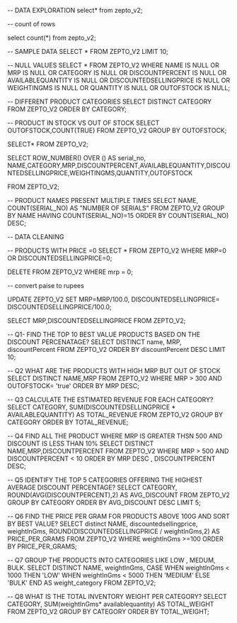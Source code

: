 -- DATA EXPLORATION
select* from zepto_v2;

-- count of rows

select count(*) from zepto_v2;

-- SAMPLE DATA
SELECT * FROM ZEPTO_V2
LIMIT 10;

-- NULL VALUES
SELECT * FROM ZEPTO_V2
WHERE NAME IS NULL
OR 
MRP IS NULL
OR
CATEGORY IS NULL
OR
DISCOUNTPERCENT IS NULL
OR
AVAILABLEQUANTITY IS NULL
OR 
DISCOUNTEDSELLINGPRICE IS NULL
OR
WEIGHTINGMS IS NULL
OR 
QUANTITY IS NULL
OR
OUTOFSTOCK IS NULL;

-- DIFFERENT PRODUCT CATEGORIES
SELECT DISTINCT CATEGORY
FROM ZEPTO_V2
ORDER BY CATEGORY;

-- PRODUCT IN STOCK VS OUT OF STOCK
SELECT OUTOFSTOCK,COUNT(TRUE)
FROM ZEPTO_V2
GROUP BY OUTOFSTOCK;

SELECT* FROM ZEPTO_V2;

SELECT 
    ROW_NUMBER() OVER () AS serial_no,
    NAME,CATEGORY,MRP,DISCOUNTPERCENT,AVAILABLEQUANTITY,DISCOUNTEDSELLINGPRICE,WEIGHTINGMS,QUANTITY,OUTOFSTOCK
    
FROM ZEPTO_V2;

-- PRODUCT NAMES PRESENT MULTIPLE TIMES
SELECT NAME, COUNT(SERIAL_NO) AS "NUMBER OF SERIALS"
FROM ZEPTO_V2
GROUP BY NAME
HAVING COUNT(SERIAL_NO)=15
ORDER BY COUNT(SERIAL_NO) DESC;

-- DATA CLEANING

-- PRODUCTS WITH PRICE =0
SELECT * FROM ZEPTO_V2
WHERE MRP=0 OR DISCOUNTEDSELLINGPRICE=0;

DELETE FROM ZEPTO_V2
WHERE mrp = 0;

-- convert paise to rupees

UPDATE ZEPTO_V2
SET MRP=MRP/100.0,
DISCOUNTEDSELLINGPRICE= DISCOUNTEDSELLINGPRICE/100.0;

SELECT MRP,DISCOUNTEDSELLINGPRICE FROM ZEPTO_V2;

-- Q1- FIND THE TOP 10 BEST VALUE PRODUCTS BASED ON THE DISCOUNT PERCENATAGE?
SELECT DISTINCT name, MRP, discountPercent
FROM ZEPTO_V2
ORDER BY discountPercent DESC
LIMIT 10;

-- Q2 WHAT ARE THE PRODUCTS WITH HIGH MRP BUT OUT OF STOCK
SELECT DISTINCT NAME,MRP
FROM ZEPTO_V2
WHERE MRP > 300 AND OUTOFSTOCK= 'true'
ORDER BY MRP DESC;

-- Q3 CALCULATE THE ESTIMATED REVENUE FOR EACH CATEGORY?
SELECT CATEGORY,
SUM(DISCOUNTEDSELLINGPRICE * AVAILABLEQUANTITY) AS TOTAL_REVENUE
FROM ZEPTO_V2
GROUP BY CATEGORY
ORDER BY TOTAL_REVENUE;

-- Q4 FIND ALL THE PRODUCT WHERE MRP IS GREATER THSN 500 AND DISCOUNT IS LESS THAN 10%
SELECT DISTINCT NAME,MRP,DISCOUNTPERCENT
FROM ZEPTO_V2
WHERE MRP > 500 AND DISCOUNTPERCENT < 10
ORDER BY MRP DESC , DISCOUNTPERCENT DESC;

-- Q5 IDENTIFY THE TOP 5 CATEGORIES OFFERING THE HIGHEST AVERAGE DISCOUNT PERCENTAGE?
SELECT CATEGORY,
ROUND(AVG(DISCOUNTPERCENT),2) AS AVG_DISCOUNT
FROM ZEPTO_V2
GROUP BY CATEGORY
ORDER BY AVG_DISCOUNT DESC
LIMIT 5;

-- Q6 FIND THE PRICE PER GRAM FOR PRODUCTS ABOVE 100G AND SORT BY BEST VALUE?
SELECT distinct NAME, discountedsellingprice, weightInGms,
ROUND(DISCOUNTEDSELLINGPRICE / weightInGms,2) AS PRICE_PER_GRAMS
FROM ZEPTO_V2
WHERE weightInGms >=100 
ORDER BY PRICE_PER_GRAMS;

-- Q7 GROUP THE PRODUCTS INTO CATEGORIES LIKE LOW , MEDUM, BULK.
SELECT DISTINCT NAME, weightInGms,
CASE WHEN weightInGms < 1000 THEN 'LOW'
     WHEN weightInGms < 5000 THEN 'MEDIUM'
     ELSE 'BULK'
     END AS weight_category
FROM ZEPTO_V2;

-- Q8 WHAT IS THE TOTAL INVENTORY WEIGHT PER CATEGORY?
SELECT CATEGORY,
SUM(weightInGms* availablequantity) AS TOTAL_WEIGHT
FROM ZEPTO_V2
GROUP BY CATEGORY
ORDER BY TOTAL_WEIGHT;




